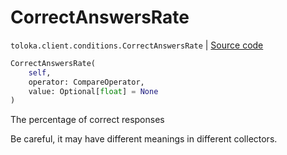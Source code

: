 # CorrectAnswersRate
`toloka.client.conditions.CorrectAnswersRate` | [Source code](https://github.com/Toloka/toloka-kit/blob/v0.1.24/src/client/conditions.py#L149)

```python
CorrectAnswersRate(
    self,
    operator: CompareOperator,
    value: Optional[float] = None
)
```

The percentage of correct responses


Be careful, it may have different meanings in different collectors.


